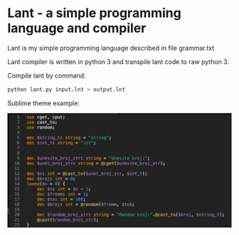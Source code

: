# Lant - a simple programming language and compiler

Lant is my simple programming language described in file grammar.txt

Lant compiler is written in python 3 and transpile lant code to raw python 3.

Compile lant by command:

```bash
python lant.py input.lnt > output.lnt
```

Sublime theme example:

![code example](./sublime_text_extension/sublime_example.png)
